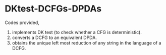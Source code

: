 # DKtest-DCFGs-DPDAs

Codes provided,
1. implements DK test (to check whether a CFG is deterministic).
2. converts a DCFG to an equivalent DPDA.
3. obtains the unique left most reduction of any string in the language of a DCFG.
